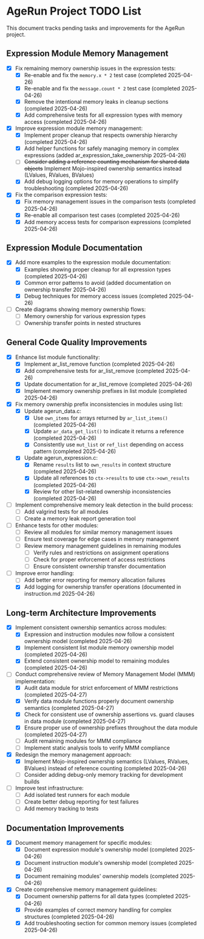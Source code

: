 # AgeRun Project TODO List

This document tracks pending tasks and improvements for the AgeRun project.

## Expression Module Memory Management

- [x] Fix remaining memory ownership issues in the expression tests:
  - [x] Re-enable and fix the `memory.x * 2` test case (completed 2025-04-26)
  - [x] Re-enable and fix the `message.count * 2` test case (completed 2025-04-26)
  - [x] Remove the intentional memory leaks in cleanup sections (completed 2025-04-26)
  - [x] Add comprehensive tests for all expression types with memory access (completed 2025-04-26)

- [x] Improve expression module memory management:
  - [x] Implement proper cleanup that respects ownership hierarchy (completed 2025-04-26)
  - [x] Add helper functions for safely managing memory in complex expressions (added ar_expression_take_ownership 2025-04-26)
  - [ ] ~~Consider adding a reference counting mechanism for shared data objects~~ Implement Mojo-inspired ownership semantics instead (LValues, RValues, BValues)
  - [x] Add debug logging options for memory operations to simplify troubleshooting (completed 2025-04-26)

- [x] Fix the comparison expression tests:
  - [x] Fix memory management issues in the comparison tests (completed 2025-04-26)
  - [x] Re-enable all comparison test cases (completed 2025-04-26)
  - [x] Add memory access tests for comparison expressions (completed 2025-04-26)

## Expression Module Documentation

- [x] Add more examples to the expression module documentation:
  - [x] Examples showing proper cleanup for all expression types (completed 2025-04-26)
  - [x] Common error patterns to avoid (added documentation on ownership transfer 2025-04-26)
  - [x] Debug techniques for memory access issues (completed 2025-04-26)

- [ ] Create diagrams showing memory ownership flows:
  - [ ] Memory ownership for various expression types
  - [ ] Ownership transfer points in nested structures

## General Code Quality Improvements

- [x] Enhance list module functionality:
  - [x] Implement ar_list_remove function (completed 2025-04-26)
  - [x] Add comprehensive tests for ar_list_remove (completed 2025-04-26)
  - [x] Update documentation for ar_list_remove (completed 2025-04-26)
  - [x] Implement memory ownership prefixes in list module (completed 2025-04-26)

- [x] Fix memory ownership prefix inconsistencies in modules using list:
  - [x] Update agerun_data.c:
    - [x] Use `own_items` for arrays returned by `ar_list_items()` (completed 2025-04-26)
    - [x] Update `ar_data_get_list()` to indicate it returns a reference (completed 2025-04-26)
    - [x] Consistently use `mut_list` or `ref_list` depending on access pattern (completed 2025-04-26)
  - [x] Update agerun_expression.c:
    - [x] Rename `results` list to `own_results` in context structure (completed 2025-04-26)
    - [x] Update all references to `ctx->results` to use `ctx->own_results` (completed 2025-04-26)
    - [x] Review for other list-related ownership inconsistencies (completed 2025-04-26)

- [ ] Implement comprehensive memory leak detection in the build process:
  - [ ] Add valgrind tests for all modules
  - [ ] Create a memory leak report generation tool

- [ ] Enhance tests for other modules:
  - [ ] Review all modules for similar memory management issues
  - [ ] Ensure test coverage for edge cases in memory management
  - [ ] Review memory management guidelines in remaining modules
    - [ ] Verify rules and restrictions on assignment operations
    - [ ] Check for proper enforcement of access restrictions
    - [ ] Ensure consistent ownership transfer documentation

- [ ] Improve error handling:
  - [ ] Add better error reporting for memory allocation failures
  - [x] Add logging for ownership transfer operations (documented in instruction.md 2025-04-26)

## Long-term Architecture Improvements

- [x] Implement consistent ownership semantics across modules:
  - [x] Expression and instruction modules now follow a consistent ownership model (completed 2025-04-26)
  - [x] Implement consistent list module memory ownership model (completed 2025-04-26)
  - [x] Extend consistent ownership model to remaining modules (completed 2025-04-26)
  
- [ ] Conduct comprehensive review of Memory Management Model (MMM) implementation:
  - [x] Audit data module for strict enforcement of MMM restrictions (completed 2025-04-27)
  - [x] Verify data module functions properly document ownership semantics (completed 2025-04-27)
  - [x] Check for consistent use of ownership assertions vs. guard clauses in data module (completed 2025-04-27)
  - [x] Ensure proper use of ownership prefixes throughout the data module (completed 2025-04-27)
  - [ ] Audit remaining modules for MMM compliance
  - [ ] Implement static analysis tools to verify MMM compliance

- [x] Redesign the memory management approach:
  - [x] Implement Mojo-inspired ownership semantics (LValues, RValues, BValues) instead of reference counting (completed 2025-04-26)
  - [ ] Consider adding debug-only memory tracking for development builds

- [ ] Improve test infrastructure:
  - [ ] Add isolated test runners for each module
  - [ ] Create better debug reporting for test failures
  - [ ] Add memory tracking to tests

## Documentation Improvements

- [x] Document memory management for specific modules:
  - [x] Document expression module's ownership model (completed 2025-04-26)
  - [x] Document instruction module's ownership model (completed 2025-04-26)
  - [x] Document remaining modules' ownership models (completed 2025-04-26)

- [x] Create comprehensive memory management guidelines:
  - [x] Document ownership patterns for all data types (completed 2025-04-26)
  - [x] Provide examples of correct memory handling for complex structures (completed 2025-04-26)
  - [x] Add troubleshooting section for common memory issues (completed 2025-04-26)